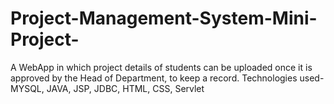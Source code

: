 # Project-Management-System-Mini-Project-
A WebApp in which project details of students can be uploaded once it is approved by the Head of Department, to keep a record. Technologies used- MYSQL, JAVA, JSP, JDBC, HTML, CSS, Servlet   
